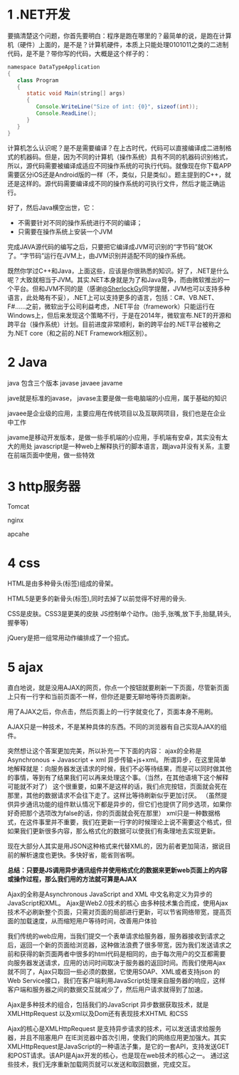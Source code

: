 # 1 .NET开发

要搞清楚这个问题，你首先要明白：程序是跑在哪里的？最简单的说，是跑在计算机（硬件）上面的，是不是？计算机硬件，本质上只能处理0101011之类的二进制代码，是不是？带你写的代码，大概是这个样子的： 

```java
namespace DataTypeApplication
{
   class Program
   {
      static void Main(string[] args)
      {
         Console.WriteLine("Size of int: {0}", sizeof(int));
         Console.ReadLine();
      }
   }
}
```

计算机怎么认识呢？是不是需要编译？在上古时代，代码可以直接编译成二进制格式的机器码。但是，因为不同的计算机（操作系统）具有不同的机器码识别格式，所以，源代码需要被编译成适应不同操作系统的可执行代码。就像现在你下载APP需要区分iOS还是Android版的一样（不，类似，只是类似）。题主提到的C++，就还是这样的。源代码需要编译成不同的操作系统的可执行文件，然后才能正确运行。 

好了，然后Java横空出世，它：

- 不需要针对不同的操作系统进行不同的编译；
- 只需要在操作系统上安装一个JVM

完成JAVA源代码的编写之后，只要把它编译成JVM可识别的“字节码”就OK了。“字节码”运行在JVM上，由JVM识别并适配不同的操作系统。

既然你学过C++和Java，上面这些，应该是你很熟悉的知识。好了，.NET是什么呢？大致就相当于JVM。其实.NET本身就是为了和Java竞争，而由微软推出的一个平台。但和JVM不同的是（感谢[@SherlockGy](https://www.zhihu.com/people/e1a76edc4041cce84dc520b3f2388e26)同学提醒，JVM也可以支持多种语言，此处略有不妥），.NET上可以支持更多的语言，包括：C#、VB.NET、F#……之前，微软出于公司利益考虑，.NET平台（framework）只能运行在Windows上，但后来发现这个策略不行，于是在2014年，微软宣布.NET的开源和跨平台（操作系统）计划。目前进度非常顺利，新的跨平台的.NET平台被称之为.NET core（和之前的.NET Framework相区别）。

# 2 Java

java 包含三个版本 javase javaee javame

jave就是标准的javase， javase主要是做一些电脑端的小应用，属于基础的知识

javaee是企业级的应用，主要应用在传统项目以及互联网项目，我们也是在企业中工作 

javame是移动开发版本，是做一些手机端的小应用，手机端有安卓，其实没有太大的用处 
javascript是一种web上解释执行的脚本语言，跟java并没有关系，主要在前端页面中使用，做一些特效 

# 3 http服务器

Tomcat

nginx

apcahe

# 4 css

HTML是由多种骨头(标签)组成的骨架。

HTML5是更多的新骨头(标签),同时去掉了以前觉得不好用的骨头.

CSS是皮肤。CSS3是更美的皮肤
JS控制单个动作。(抬手,张嘴,放下手,抬腿,转头,握拳等)

jQuery是把一组常用动作编排成了一个招式。

# 5 ajax

直白地说，就是没用AJAX的网页，你点一个按钮就要刷新一下页面，尽管新页面上只有一行字和当前页面不一样，但你还是要无聊地等待页面刷新。

用了AJAX之后，你点击，然后页面上的一行字就变化了，页面本身不用刷。

AJAX只是一种技术，不是某种具体的东西。不同的浏览器有自己实现AJAX的组件。

突然想让这个答案更加完美，所以补充一下下面的内容：
ajax的全称是 Asynchronous + Javascript + xml
异步传输+js+xml。
所谓异步，在这里简单地解释就是：向服务器发送请求的时候，我们不必等待结果，而是可以同时做其他的事情，等到有了结果我们可以再来处理这个事。（当然，在其他语境下这个解释可能就不对了）
这个很重要，如果不是这样的话，我们点完按钮，页面就会死在那里，其他的数据请求不会往下走了。这样比等待刷新似乎更加讨厌。
（虽然提供异步通讯功能的组件默认情况下都是异步的，但它们也提供了同步选项，如果你好奇把那个选项改为false的话，你的页面就会死在那里）
xml只是一种数据格式，在这件事里并不重要，我们在更新一行字的时候理论上说不需要这个格式，但如果我们更新很多内容，那么格式化的数据可以使我们有条理地去实现更新。

现在大部分人其实是用JSON这种格式来代替XML的，因为前者更加简洁，据说目前的解析速度也更快。多快好省，能省则省啊。


**总结：只要是JS调用异步通讯组件并使用格式化的数据来更新web页面上的内容或操作过程，那么我们用的方法就可算是AJAX**



Ajax的全称是Asynchronous JavaScript and XML 中文名称定义为异步的JavaScript和XML。
Ajax是Web2.0技术的核心
由多种技术集合而成，使用Ajax技术不必刷新整个页面，只需对页面的局部进行更新，可以节省网络带宽，提高页面的加载速度，从而缩短用户等待时间，改善用户体验

我们传统的web应用，当我们提交一个表单请求给服务器，服务器接收到请求之后，返回一个新的页面给浏览器，这种做法浪费了很多带宽，因为我们发送请求之前和获得的新页面两者中很多的html代码是相同的，由于每次用户的交互都需要向服务器发送请求，应用的访问时间取决于服务器的返回时间。而我们使用Ajax就不同了，Ajax只取回一些必须的数据，它使用SOAP、XML或者支持json 的Web Service接口，我们在客户端利用JavaScript处理来自服务器的响应，这样客户端和服务器之间的数据交互就减少了，然后用户请求就得到了加速。

Ajax是多种技术的组合，包括我们的JavaScript 异步数据获取技术，就是XMLHttpRequest
以及xml以及Dom还有表现技术XHTML 和CSS

Ajax的核心是XMLHttpRequest 是支持异步请求的技术，可以发送请求给服务器，并且不阻塞用户
在IE浏览器中首次引用，使我们的网络应用更加强大。其实XMLHttpRequest是JavaScript的一种语法子集，是它的一套API，支持发送GET和POST请求。该API是Ajax开发的核心，也是现在web技术的核心之一。
通过这些技术，我们无序重新加载网页就可以发送和取回数据，完成交互。